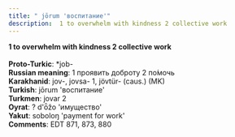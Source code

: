 ```yaml
---
title: " jōrum 'воспитание'"
description:  1 to overwhelm with kindness 2 collective work
---
```

<strong> 1 to overwhelm with kindness 2 collective work</strong><br><br>
<strong>Proto-Turkic</strong>:  *job-<br>
<strong>Russian meaning</strong>:  1 проявить доброту 2 по́мочь<br>
<strong>Karakhanid</strong>:  jov-, jovsa- 1, jövtür- (caus.) (MK)<br>
<strong>Turkish</strong>:  jōrum 'воспитание'<br>
<strong>Turkmen</strong>:  jovar 2<br>
<strong>Oyrat</strong>:  ? d'ȫžo 'имущество'<br>
<strong>Yakut</strong>:  soboloŋ 'payment for work'<br>
<strong>Comments</strong>:  EDT 871, 873, 880<br>


